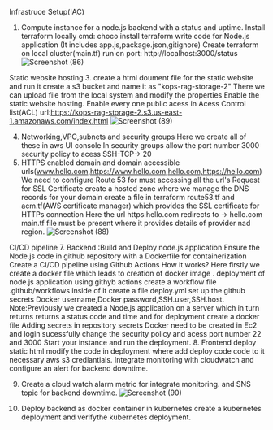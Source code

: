Infrastruce Setup(IAC)
1. Compute instance for a node.js backend with a status and uptime.
   Install terraform locally
   cmd: choco install terraform
   write code for Node.js application (It includes app.js,package.json,gitignore)
   Create terraform on local cluster(main.tf)
   run on port: http://localhost:3000/status
   ![Screenshot (86)](https://github.com/user-attachments/assets/60e8a4a8-ac48-4b3c-ad60-363498691f3c)

Static website hosting
3.  create a html doument file for the static website and run it
    create a s3 bucket and name it as "kops-rag-storage-2"
    There we can upload file from the local system and modify the properties
    Enable the static website hosting.
    Enable every one public acess in Acess Control list(ACL)
    url:https://kops-rag-storage-2.s3.us-east-1.amazonaws.com/index.html
    ![Screenshot (89)](https://github.com/user-attachments/assets/0bb691a9-17eb-423e-b0a1-3abebb163a84)

4.  Networking,VPC,subnets and security groups
    Here we create all of these in aws UI console
    In security groups allow the port number 3000
    security policy to acess SSH-TCP-> 20
5. HTTPS enabled domain and domain accessible urls(www.hello.com,https://www.hello.com,hello.com,https://hello.com)
   We need to configure Route 53 for must accessing all the url's
   Request for SSL Certificate
   create a hosted zone where we manage the DNS records for your domain
   create a file in terraform route53.tf and acm.tf(AWS certificate manager) which provides the SSL certificate for HTTPs connection
   Here the url https:hello.com redirects to -> hello.com
   main.tf file must be present where it provides details of provider nad region.
   ![Screenshot (88)](https://github.com/user-attachments/assets/50c08e10-dd5d-46e9-a81c-b2a30631772a)

CI/CD pipeline
7. Backend :Build and Deploy node.js application
    Ensure the Node.js code in github repository with a Dockerfile for containerization
    Create a CI/CD pipeline using Github Actions
    How it works?
    Here firstly we create a docker file which leads to creation of docker image .
    deployment of node.js application using githyb actions
    create a workflow file .github/workflows inside of it create a file deploy.yml
    set up the github secrets Docker username,Docker password,SSH.user,SSH.host.
Note:Previously we created a Node.js application on a server which in turn returns returns a status code and time and for deployment
    create a docker file
    Adding secrets in repository secrets
    Docker need to be created in Ec2 and login sucessfully
    change the security policy and acess port number 22 and 3000
    Start your instance and run the deployment.
8.  Frontend deploy static html
    modify the code in deployment where add deploy code code to it necessary aws s3 crediantials.
    Integrate monitoring with cloudwatch and configure an alert for backend downtime.

9. Create a cloud watch alarm metric for integrate monitoring.
  and SNS topic for backend downtime.
  ![Screenshot (90)](https://github.com/user-attachments/assets/a6bcbf72-8335-4598-9e63-2c6924d0b3f8)

11. Deploy backend as docker container in  kubernetes
   create a kubernetes deployment and verifythe kubernetes deployment.
  
